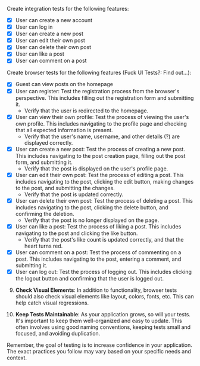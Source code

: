 ﻿Create integration tests for the following features:
- [x] User can create a new account
- [x] User can log in
- [x] User can create a new post
- [x] User can edit their own post
- [x] User can delete their own post
- [x] User can like a post
- [x] User can comment on a post 

Create browser tests for the following features (Fuck UI Tests?: Find out...):
- [x] Guest can view posts on the homepage
- [x] User can register: Test the registration process from the browser's perspective. This includes filling out the registration form and submitting it.
    - Verify that the user is redirected to the homepage.
- [x] User can view their own profile: Test the process of viewing the user's own profile. This includes navigating to the profile page and checking that all expected information is present.
    - Verify that the user's name, username, and other details (?) are displayed correctly.
- [x] User can create a new post: Test the process of creating a new post. This includes navigating to the post creation page, filling out the post form, and submitting it.
  - Verify that the post is displayed on the user's profile page.
- [x] User can edit their own post: Test the process of editing a post. This includes navigating to the post, clicking the edit button, making changes to the post, and submitting the changes.
  - Verify that the post is updated correctly.
- [x] User can delete their own post: Test the process of deleting a post. This includes navigating to the post, clicking the delete button, and confirming the deletion.  
  - Verify that the post is no longer displayed on the page.
- [x] User can like a post: Test the process of liking a post. This includes navigating to the post and clicking the like button.
  - Verify that the post's like count is updated correctly, and that the heart turns red.
- [x] User can comment on a post: Test the process of commenting on a post. This includes navigating to the post, entering a comment, and submitting it.
- [x] User can log out: Test the process of logging out. This includes clicking the logout button and confirming that the user is logged out.
9. **Check Visual Elements**: In addition to functionality, browser tests should also check visual elements like layout, colors, fonts, etc. This can help catch visual regressions.

10. **Keep Tests Maintainable**: As your application grows, so will your tests. It's important to keep them well-organized and easy to update. This often involves using good naming conventions, keeping tests small and focused, and avoiding duplication.

Remember, the goal of testing is to increase confidence in your application. The exact practices you follow may vary based on your specific needs and context.
